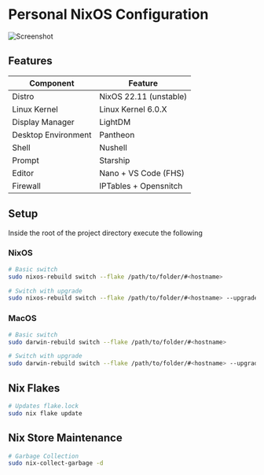 # Personal NixOS Configuration

![Screenshot](./data/nixos-screenshot.png "NixOS - Pantheon Desktop")

## Features

| Component             | Feature                   |
|-----------------------|---------------------------|
| Distro                | NixOS 22.11 (unstable)    |
| Linux Kernel          | Linux Kernel 6.0.X        |
| Display Manager       | LightDM                   |
| Desktop Environment   | Pantheon                  |
| Shell                 | Nushell                   |
| Prompt                | Starship                  |
| Editor                | Nano + VS Code (FHS)      |
| Firewall              | IPTables + Opensnitch     |

## Setup

Inside the root of the project directory execute the following

### NixOS

```bash
# Basic switch
sudo nixos-rebuild switch --flake /path/to/folder/#<hostname>

# Switch with upgrade
sudo nixos-rebuild switch --flake /path/to/folder/#<hostname> --upgrade
```

### MacOS

```bash
# Basic switch
sudo darwin-rebuild switch --flake /path/to/folder/#<hostname>

# Switch with upgrade
sudo darwin-rebuild switch --flake /path/to/folder/#<hostname> --upgrade
```

## Nix Flakes

```bash
# Updates flake.lock
sudo nix flake update
```

## Nix Store Maintenance

```bash
# Garbage Collection
sudo nix-collect-garbage -d
```
